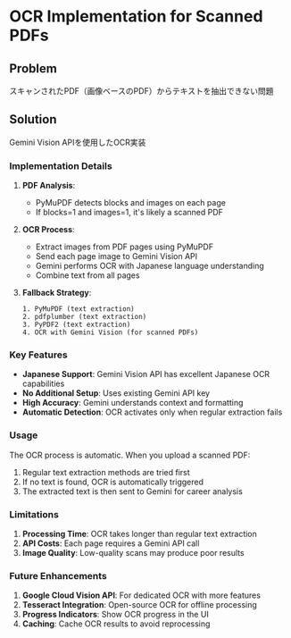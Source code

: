 # OCR Implementation for Scanned PDFs

## Problem
スキャンされたPDF（画像ベースのPDF）からテキストを抽出できない問題

## Solution
Gemini Vision APIを使用したOCR実装

### Implementation Details

1. **PDF Analysis**:
   - PyMuPDF detects blocks and images on each page
   - If blocks=1 and images=1, it's likely a scanned PDF

2. **OCR Process**:
   - Extract images from PDF pages using PyMuPDF
   - Send each page image to Gemini Vision API
   - Gemini performs OCR with Japanese language understanding
   - Combine text from all pages

3. **Fallback Strategy**:
   ```
   1. PyMuPDF (text extraction)
   2. pdfplumber (text extraction)
   3. PyPDF2 (text extraction)
   4. OCR with Gemini Vision (for scanned PDFs)
   ```

### Key Features

- **Japanese Support**: Gemini Vision API has excellent Japanese OCR capabilities
- **No Additional Setup**: Uses existing Gemini API key
- **High Accuracy**: Gemini understands context and formatting
- **Automatic Detection**: OCR activates only when regular extraction fails

### Usage

The OCR process is automatic. When you upload a scanned PDF:
1. Regular text extraction methods are tried first
2. If no text is found, OCR is automatically triggered
3. The extracted text is then sent to Gemini for career analysis

### Limitations

1. **Processing Time**: OCR takes longer than regular text extraction
2. **API Costs**: Each page requires a Gemini API call
3. **Image Quality**: Low-quality scans may produce poor results

### Future Enhancements

1. **Google Cloud Vision API**: For dedicated OCR with more features
2. **Tesseract Integration**: Open-source OCR for offline processing
3. **Progress Indicators**: Show OCR progress in the UI
4. **Caching**: Cache OCR results to avoid reprocessing